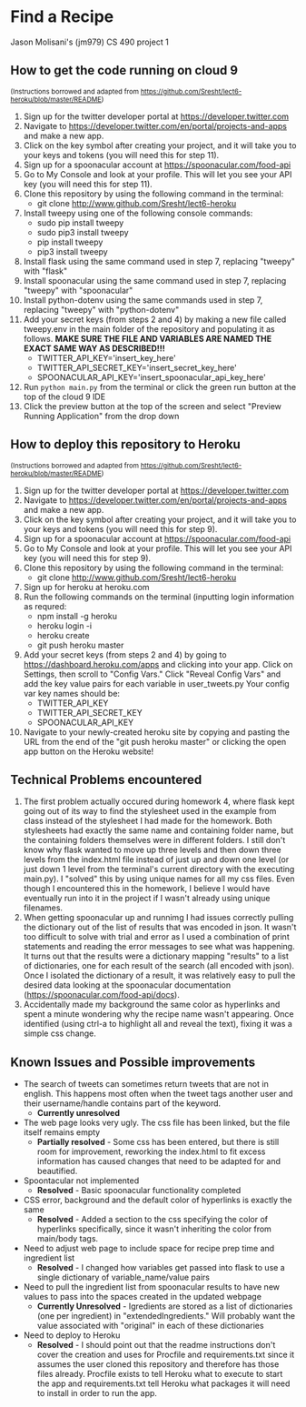 # Find a Recipe
Jason Molisani's (jm979) CS 490 project 1

## How to get the code running on cloud 9
<sup>(Instructions borrowed and adapted from https://github.com/Sresht/lect6-heroku/blob/master/README)</sup>
1. Sign up for the twitter developer portal at https://developer.twitter.com
2. Navigate to https://developer.twitter.com/en/portal/projects-and-apps and make a new app.
3. Click on the key symbol after creating your project, and it will take you to your keys and tokens (you will need this for step 11).
4. Sign up for a spoonacular account at https://spoonacular.com/food-api
5. Go to My Console and look at your profile. This will let you see your API key (you will need this for step 11).
6. Clone this repository by using the following command in the terminal:
   - git clone http://www.github.com/Sresht/lect6-heroku
7. Install tweepy using one of the following console commands:
   - sudo pip install tweepy
   - sudo pip3 install tweepy
   - pip install tweepy
   - pip3 install tweepy
8. Install flask using the same command used in step 7, replacing "tweepy" with "flask"
9. Install spoonacular using the same command used in step 7, replacing "tweepy" with "spoonacular"
10. Install python-dotenv using the same commands used in step 7, replacing "tweepy" with "python-dotenv"
11. Add your secret keys (from steps 2 and 4) by making a new file called tweepy.env in the main folder of the repository and populating it as follows. **MAKE SURE THE FILE AND VARIABLES ARE NAMED THE EXACT SAME WAY AS DESCRIBED!!!**
    - TWITTER_API_KEY='insert_key_here'
    - TWITTER_API_SECRET_KEY='insert_secret_key_here'
    - SPOONACULAR_API_KEY='insert_spoonacular_api_key_here'
12. Run `python main.py` from the terminal or click the green run button at the top of the cloud 9 IDE
13. Click the preview button at the top of the screen and select "Preview Running Application" from the drop down

## How to deploy this repository to Heroku
<sup>(Instructions borrowed and adapted from https://github.com/Sresht/lect6-heroku/blob/master/README)</sup>
1. Sign up for the twitter developer portal at https://developer.twitter.com
2. Navigate to https://developer.twitter.com/en/portal/projects-and-apps and make a new app.
3. Click on the key symbol after creating your project, and it will take you to your keys and tokens (you will need this for step 9).
4. Sign up for a spoonacular account at https://spoonacular.com/food-api
5. Go to My Console and look at your profile. This will let you see your API key (you will need this for step 9).
6. Clone this repository by using the following command in the terminal:
   - git clone http://www.github.com/Sresht/lect6-heroku
7. Sign up for heroku at heroku.com 
8. Run the following commands on the terminal (inputting login information as requred:
   - npm install -g heroku
   - heroku login -i
   - heroku create
   - git push heroku master
9. Add your secret keys (from steps 2 and 4) by going to https://dashboard.heroku.com/apps and clicking into your app. Click on Settings, then scroll to "Config Vars." Click "Reveal Config Vars" and add the key value pairs for each variable in user_tweets.py Your config var key names should be:
   - TWITTER_API_KEY
   - TWITTER_API_SECRET_KEY
   - SPOONACULAR_API_KEY
10. Navigate to your newly-created heroku site by copying and pasting the URL from the end of the "git push heroku master" or clicking the open app button on the Heroku website!


## Technical Problems encountered
1. The first problem actually occured during homework 4, where flask kept going out of its way to find the stylesheet used in the example from class instead of the stylesheet I had made for the homework. Both stylesheets had exactly the same name and containing folder name, but the containing folders themselves were in different folders. I still don't know why flask wanted to move up three levels and then down three levels from the index.html file instead of just up and down one level (or just down 1 level from the terminal's current directory with the executing main.py). I "solved" this by using unique names for all my css files. Even though I encountered this in the homework, I believe I would have eventually run into it in the project if I wasn't already using unique filenames.
2. When getting spoonacular up and runnimg I had issues correctly pulling the dictionary out of the list of results that was encoded in json. It wasn't too difficult to solve with trial and error as I used a combination of print statements and reading the error messages to see what was happening. It turns out that the results were a dictionary mapping "results" to a list of dictionaries, one for each result of the search (all encoded with json). Once I isolated the dictionary of a result, it was relatively easy to pull the desired data looking at the spoonacular documentation (https://spoonacular.com/food-api/docs).
3. Accidentally made my background the same color as hyperlinks and spent a minute wondering why the recipe name wasn't appearing. Once identified (using ctrl-a to highlight all and reveal the text), fixing it was a simple css change.

## Known Issues and Possible improvements
- The search of tweets can sometimes return tweets that are not in english. This happens most often when the tweet tags another user and their username/handle contains part of the keyword.
  - **Currently unresolved**
- The web page looks very ugly. The css file has been linked, but the file itself remains empty
  - **Partially resolved** - Some css has been entered, but there is still room for improvement, reworking the index.html to fit excess information has caused changes that need to be adapted for and beautified.
- Spoontacular not implemented
  - **Resolved** - Basic spoonacular functionality completed
- CSS error, background and the default color of hyperlinks is exactly the same
  - **Resolved** - Added a section to the css specifying the color of hyperlinks specifically, since it wasn't inheriting the color from main/body tags.
- Need to adjust web page to include space for recipe prep time and ingredient list
  - **Resolved** - I changed how variables get passed into flask to use a single dictionary of variable_name/value pairs
- Need to pull the ingredient list from spoonacular results to have new values to pass into the spaces created in the updated webpage
  - **Currently Unresolved** - Igredients are stored as a list of dictionaries (one per ingredient) in "extendedIngredients." Will probably want the value associated with "original" in each of these dictionaries
- Need to deploy to Heroku
  - **Resolved** - I should point out that the readme instructions don't cover the creation and uses for Procfile and requirements.txt since it assumes the user cloned this repository and therefore has those files already. Procfile exists to tell Heroku what to execute to start the app and requirements.txt tell Heroku what packages it will need to install in order to run the app.
